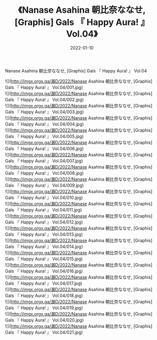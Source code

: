 ﻿---
layout: post
title:  《Nanase Asahina 朝比奈ななせ, [Graphis] Gals 『 Happy Aura! 』 Vol.04》
date:   2022-01-10
img: http://imgx.orgx.ga/漏D/2022/Nanase Asahina 朝比奈ななせ, [Graphis] Gals 『 Happy Aura! 』 Vol.04/000.jpg
categories: [美女, 清纯, 唯美]
---

Nanase Asahina 朝比奈ななせ, [Graphis] Gals 『 Happy Aura! 』 Vol.04

  ![](http://imgx.orgx.ga/漏D/2022/Nanase Asahina 朝比奈ななせ, [Graphis] Gals 『 Happy Aura! 』 Vol.04/001.jpg) <br> ![](http://imgx.orgx.ga/漏D/2022/Nanase Asahina 朝比奈ななせ, [Graphis] Gals 『 Happy Aura! 』 Vol.04/002.jpg) <br> ![](http://imgx.orgx.ga/漏D/2022/Nanase Asahina 朝比奈ななせ, [Graphis] Gals 『 Happy Aura! 』 Vol.04/003.jpg) <br> ![](http://imgx.orgx.ga/漏D/2022/Nanase Asahina 朝比奈ななせ, [Graphis] Gals 『 Happy Aura! 』 Vol.04/004.jpg) <br> ![](http://imgx.orgx.ga/漏D/2022/Nanase Asahina 朝比奈ななせ, [Graphis] Gals 『 Happy Aura! 』 Vol.04/005.jpg) <br> ![](http://imgx.orgx.ga/漏D/2022/Nanase Asahina 朝比奈ななせ, [Graphis] Gals 『 Happy Aura! 』 Vol.04/006.jpg) <br> ![](http://imgx.orgx.ga/漏D/2022/Nanase Asahina 朝比奈ななせ, [Graphis] Gals 『 Happy Aura! 』 Vol.04/007.jpg) <br> ![](http://imgx.orgx.ga/漏D/2022/Nanase Asahina 朝比奈ななせ, [Graphis] Gals 『 Happy Aura! 』 Vol.04/008.jpg) <br> ![](http://imgx.orgx.ga/漏D/2022/Nanase Asahina 朝比奈ななせ, [Graphis] Gals 『 Happy Aura! 』 Vol.04/009.jpg) <br> ![](http://imgx.orgx.ga/漏D/2022/Nanase Asahina 朝比奈ななせ, [Graphis] Gals 『 Happy Aura! 』 Vol.04/010.jpg) <br> ![](http://imgx.orgx.ga/漏D/2022/Nanase Asahina 朝比奈ななせ, [Graphis] Gals 『 Happy Aura! 』 Vol.04/011.jpg) <br> ![](http://imgx.orgx.ga/漏D/2022/Nanase Asahina 朝比奈ななせ, [Graphis] Gals 『 Happy Aura! 』 Vol.04/012.jpg) <br> ![](http://imgx.orgx.ga/漏D/2022/Nanase Asahina 朝比奈ななせ, [Graphis] Gals 『 Happy Aura! 』 Vol.04/013.jpg) <br> ![](http://imgx.orgx.ga/漏D/2022/Nanase Asahina 朝比奈ななせ, [Graphis] Gals 『 Happy Aura! 』 Vol.04/014.jpg) <br> ![](http://imgx.orgx.ga/漏D/2022/Nanase Asahina 朝比奈ななせ, [Graphis] Gals 『 Happy Aura! 』 Vol.04/015.jpg) <br> ![](http://imgx.orgx.ga/漏D/2022/Nanase Asahina 朝比奈ななせ, [Graphis] Gals 『 Happy Aura! 』 Vol.04/016.jpg) <br> ![](http://imgx.orgx.ga/漏D/2022/Nanase Asahina 朝比奈ななせ, [Graphis] Gals 『 Happy Aura! 』 Vol.04/017.jpg) <br> ![](http://imgx.orgx.ga/漏D/2022/Nanase Asahina 朝比奈ななせ, [Graphis] Gals 『 Happy Aura! 』 Vol.04/018.jpg) <br> ![](http://imgx.orgx.ga/漏D/2022/Nanase Asahina 朝比奈ななせ, [Graphis] Gals 『 Happy Aura! 』 Vol.04/019.jpg) <br> ![](http://imgx.orgx.ga/漏D/2022/Nanase Asahina 朝比奈ななせ, [Graphis] Gals 『 Happy Aura! 』 Vol.04/020.jpg) <br> ![](http://imgx.orgx.ga/漏D/2022/Nanase Asahina 朝比奈ななせ, [Graphis] Gals 『 Happy Aura! 』 Vol.04/021.jpg) <br>